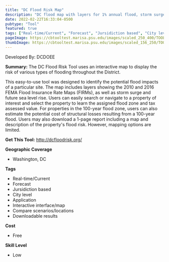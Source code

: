 ```yaml
---
title: "DC Flood Risk Map"
description: "DC flood map with layers for 1% annual flood, storm surge, and interactive SLR meter"
date: 2022-02-22T16:33:04-0500
pubtype: "Tool"
featured: true
tags: ["Real-time/Current", "Forecast", "Jursidiction based", "City level", "Application", "Interactive interface/map", "Compare scenarios/locations", "Downloadable results"]
pageImage: https://cbtooltest.marisa.psu.edu/images/scaled_250_400/TOOLID_84.0_ScreenCapture-1.png
thumbImage: https://cbtooltest.marisa.psu.edu/images/scaled_156_250/TOOLID_84.0_ScreenCapture-1.png
---
```

Developed By: DCDOEE

**Summary:** The DC Flood Risk Tool uses an interactive map to display the risk of various types of flooding throughout the District. 

This easy-to-use tool was designed to identify the potential flood impacts of a particular site. The map includes layers showing the 2010 and 2016 FEMA Flood Insurance Rate Maps (FIRMs), as well as storm surge and future sea level rise. Users can easily search or navigate to a property of interest and select the property to learn the assigned flood zone and tax assessed value. For properties in the 100-year flood zone, users can also estimate the potential cost of structural losses resulting from a 100-year flood. Users may also download a 1-page report including a map and description of the property's flood risk. However, mapping options are limited. 



__**Get This Tool:**__ http://dcfloodrisk.org/


__**Geographic Coverage**__
- Washington, DC

__**Tags**__
-  Real-time/Current
-  Forecast
-  Jursidiction based
-  City level
-  Application
-  Interactive interface/map
-  Compare scenarios/locations
-  Downloadable results

__**Cost**__
- Free

__**Skill Level**__
- Low
